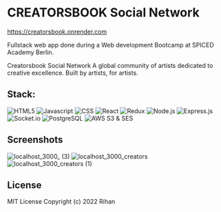 # CREATORSBOOK Social Network

https://creatorsbook.onrender.com

Fullstack web app done during a Web development Bootcamp at SPICED Academy Berlin.

Creatorsbook Social Network
A global community of artists dedicated to creative excellence. Built by artists, for artists.

## Stack:

![HTML5](https://img.shields.io/badge/HTML5-E34F26?style=for-the-badge&logo=html5&logoColor=white)
![Javascript](https://img.shields.io/badge/JavaScript-323330?style=for-the-badge&logo=javascript&logoColor=F7DF1E)
![CSS](https://img.shields.io/badge/CSS3-1572B6?style=for-the-badge&logo=css3&logoColor=white)
![React](https://img.shields.io/badge/react-%2320232a.svg?style=for-the-badge&logo=react&logoColor=%2361DAFB)
![Redux](https://img.shields.io/badge/redux-%23593d88.svg?style=for-the-badge&logo=redux&logoColor=white)
![Node.js](https://img.shields.io/badge/Node.js-43853D?style=for-the-badge&logo=node.js&logoColor=white)
![Express.js](https://img.shields.io/badge/express.js-%23404d59.svg?style=for-the-badge&logo=express&logoColor=%2361DAFB)
![Socket.io](https://img.shields.io/badge/Socket.io-black?style=for-the-badge&logo=socket.io&badgeColor=010101)
![PostgreSQL](https://camo.githubusercontent.com/281c069a2703e948b536500b9fd808cb4fb2496b3b66741db4013a2c89e91986/68747470733a2f2f696d672e736869656c64732e696f2f62616467652f506f737467726553514c2d3331363139323f7374796c653d666f722d7468652d6261646765266c6f676f3d706f737467726573716c266c6f676f436f6c6f723d7768697465)
![AWS S3 & SES](https://img.shields.io/badge/Amazon_AWS-232F3E?style=for-the-badge&logo=amazon-aws&logoColor=white)

## Screenshots

![localhost_3000_ (3)](https://user-images.githubusercontent.com/90706137/206408393-a06f89f4-d801-4289-864b-76533c71d5fb.png)
![localhost_3000_creators](https://user-images.githubusercontent.com/90706137/206408412-309cf57d-b26b-48e7-9592-e736768933b5.png)
![localhost_3000_creators (1)](https://user-images.githubusercontent.com/90706137/206409221-8ea38169-57c9-4bd7-8ffa-ec87021516bc.png)


## License

MIT License
Copyright (c) 2022 Rihan

